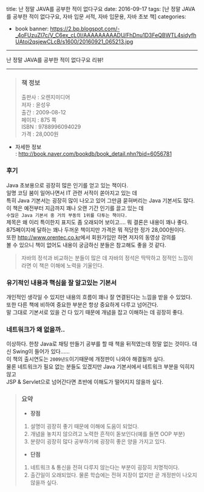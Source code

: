 title: 난 정말 JAVA를 공부한 적이 없다구요
date: 2016-09-17
tags: [난 정말 JAVA를 공부한 적이 없다구요, 자바 입문 서적, 자바 입문용, 자바 초보 책]
categories:
- book
banner: https://2.bp.blogspot.com/-_4oFUzuZI7c/V_C6ex_cL0I/AAAAAAAAADU/FhDnu1D3FeQBWTL4sidyfhUAtoi2qsjewCLcB/s1600/20160921_065213.jpg

---
난 정말 JAVA를 공부한 적이 없다구요 리뷰!

<!-- more -->

---

>### 책 정보 
>출판사 : 오렌지미디어  
>저자 : 윤성우  
>출간 : 2009-08-12   
>페이지 : 875 쪽  
>ISBN : 9788996094029  
>가격 : 28,000원

- 자세한 정보  
: <http://book.naver.com/bookdb/book_detail.nhn?bid=6056781>

### 후기
Java 초보용으로 굉장히 많은 인기를 얻고 있는 책이다.  
일명 코딩 붐이 일어나면서 IT 관련 서적이 쏟아지고 있는 데  
특히 Java 기본서는 굉장히 많이 나오고 있어 그만큼 묻혀버리는 Java 기본서도 많다.  
이 책은 예전부터 지금까지 꽤나 오랜 기간 인기를 끌고 있는 데  
`수많은 Java 기본서 중 거의 부동의 1위를 다투는 책이다.`  
제목은 왜 이리 특이한지 표지도 좀 오래되어 보이고.... 뭐 결론은 내용이 꽤나 좋다.  
875페이지에 달하는 꽤나 두꺼운 책이지만 가격은 뭐 적당한 정가 28,000원이다.  
또한 <http://www.orentec.co.kr>에서 회원가입만 하면 저자의 동영상 강의를  
볼 수 있으니 책이 없어도 내용이 궁금하신 분들은 참고해도 좋을 것 같다.
>자바의 정석과 비교하는 분들이 많은 데 자바의 정석은 딱딱하고 정적인 느낌이라면 이 책은 이해에 노력을 기울인다.

### 유기적인 내용과 핵심을 잘 알고있는 기본서
개인적인 생각일 수 있지만 내용의 흐름이 꽤나 잘 연결된다는 느낌을 받을 수 있었다.  
또한 다른 책에 비하여 중요한 부분은 항상 중요하게 다루고 넘어간다.  
말 그대로 기본서로 있을 건 다 있기 때문에 개념을 잡고 이해하는 데 굉장히 좋다.  


### 네트워크가 왜 없을까..
이상하다. 한창 Java로 채팅 만들기 공부를 할 때 책을 뒤적였는데
정말 없는 것이다. 대신 Swing이 들어가 있다......  
이 책의 출시연도는 `2009년도`이기때문에 개정판이 나와야 해결될까 싶다.  
물론 네트워크가 필요 없는 분들도 있겠지만 Java 기본서에서 네트워크 부분을 익히지 않고  
JSP & Servlet으로 넘어간다면 초반에 이해도가 떨어지지 않을까 싶다.
 
>### 요약
>- **장점**
>1. 설명이 굉장히 좋기 때문에 이해에 도움이 되었다.
>2. 개념을 놓치지 않으려고 노력한 흔적이 돋보인다(예를 들면 OOP 부분)
>3. 분량이 굉장히 많다 공부하기에 굉장히 좋은 양을 가지고 있다.
>
>- **단점**
>1. 네트워크 & 통신을 전혀 다루지 않는다는 부분이 굉장히 치명적이다.
>2. 출간일이 오래되었다. 물론 학습에는 전혀 지장이 없지만 곧 개정판이 나오지 않을까 싶다.